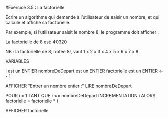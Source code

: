 #Exercice 3.5 : La factorielle

Écrire un algorithme qui demande à l’utilisateur de saisir un nombre, et qui calcule et affiche sa factorielle.

Par exemple, si l’utilisateur saisit le nombre 8, le programme doit afficher :

La factorielle de 8 est: 40320

NB : la factorielle de 8, notée 8!, vaut 1 x 2 x 3 x 4 x 5 x 6 x 7 x 8

VARIABLES

i est un ENTIER
nombreDeDepart est un ENTIER
factorielle est un ENTIER <-- 1

AFFICHER "Entrer un nombre entier :"
LIRE nombreDeDepart

POUR i = 1 TANT QUE i <= nombreDeDepart INCREMENTATION i
ALORS
factorielle = factorielle * i

AFFICHER factorielle
